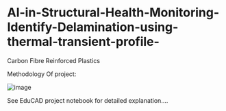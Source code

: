 # AI-in-Structural-Health-Monitoring-Identify-Delamination-using-thermal-transient-profile-
Carbon Fibre Reinforced Plastics

Methodology Of project:


![image](https://user-images.githubusercontent.com/82649993/174133787-1ab81204-7517-4093-b8b1-d7dab3985d4d.png)


See EduCAD project notebook for detailed explanation....
